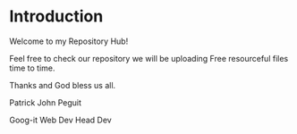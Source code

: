 # Introduction

Welcome to my Repository Hub!

Feel free to check our repository we will be uploading Free resourceful files time to time.
  
Thanks and God bless us all.
  
Patrick John Peguit

Goog-it Web Dev
Head Dev
